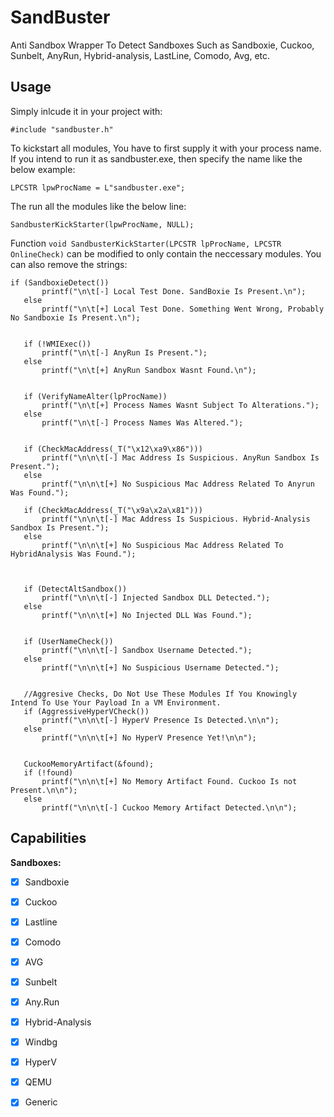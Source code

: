 # SandBuster
Anti Sandbox Wrapper To Detect Sandboxes Such as Sandboxie, Cuckoo, Sunbelt, AnyRun, Hybrid-analysis, LastLine, Comodo, Avg, etc. 

## Usage

Simply inlcude it in your project with:
```
#include "sandbuster.h"
```

To kickstart all modules, You have to first supply it with your process name. If you intend to run it as sandbuster.exe, then specify the name like the below example:

```
LPCSTR lpwProcName = L"sandbuster.exe";
```

The run all the modules like the below line:

```
SandbusterKickStarter(lpwProcName, NULL);
```

Function `void SandbusterKickStarter(LPCSTR lpProcName, LPCSTR OnlineCheck)` can be modified to only contain the neccessary modules. You can also remove the strings:
 ```
 if (SandboxieDetect())
		printf("\n\t[-] Local Test Done. SandBoxie Is Present.\n");
	else
		printf("\n\t[+] Local Test Done. Something Went Wrong, Probably No Sandboxie Is Present.\n");


	if (!WMIExec())
		printf("\n\t[-] AnyRun Is Present.");
	else
		printf("\n\t[+] AnyRun Sandbox Wasnt Found.\n");


	if (VerifyNameAlter(lpProcName))
		printf("\n\t[+] Process Names Wasnt Subject To Alterations.");
	else
		printf("\n\t[-] Process Names Was Altered.");


	if (CheckMacAddress(_T("\x12\xa9\x86")))
		printf("\n\n\t[-] Mac Address Is Suspicious. AnyRun Sandbox Is Present.");
	else
		printf("\n\n\t[+] No Suspicious Mac Address Related To Anyrun Was Found.");

	if (CheckMacAddress(_T("\x9a\x2a\x81")))
		printf("\n\n\t[-] Mac Address Is Suspicious. Hybrid-Analysis Sandbox Is Present.");
	else
		printf("\n\n\t[+] No Suspicious Mac Address Related To HybridAnalysis Was Found.");



	if (DetectAltSandbox())
		printf("\n\n\t[-] Injected Sandbox DLL Detected.");
	else
		printf("\n\n\t[+] No Injected DLL Was Found.");


	if (UserNameCheck())
		printf("\n\n\t[-] Sandbox Username Detected.");
	else
		printf("\n\n\t[+] No Suspicious Username Detected.");


	//Aggresive Checks, Do Not Use These Modules If You Knowingly Intend To Use Your Payload In a VM Environment.
	if (AggressiveHyperVCheck())
		printf("\n\n\t[-] HyperV Presence Is Detected.\n\n");
	else
		printf("\n\n\t[+] No HyperV Presence Yet!\n\n");


	CuckooMemoryArtifact(&found);
	if (!found)
		printf("\n\n\t[+] No Memory Artifact Found. Cuckoo Is not Present.\n\n");
	else
		printf("\n\n\t[-] Cuckoo Memory Artifact Detected.\n\n");
 ```


## Capabilities

__Sandboxes:__
- [x] Sandboxie
- [x] Cuckoo
- [x] Lastline
- [x] Comodo
- [x] AVG
- [x] Sunbelt
- [x] Any.Run
- [x] Hybrid-Analysis
- [x] Windbg
- [x] HyperV
- [x] QEMU
- [x] Generic

